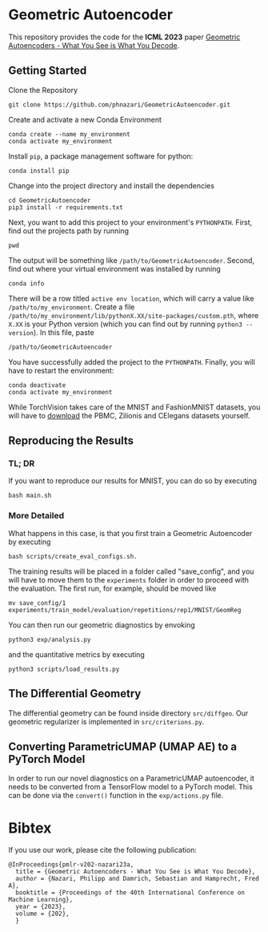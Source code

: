 # Geometric Autoencoder

This repository provides the code for the **ICML 2023** paper [Geometric Autoencoders - What You See is What You Decode](https://proceedings.mlr.press/v202/nazari23a.html).

## Getting Started

Clone the Repository

```
git clone https://github.com/phnazari/GeometricAutoencoder.git
```

Create and activate a new Conda Environment

```
conda create --name my_environment
conda activate my_environment
```

Install `pip`, a package management software for python:

```
conda install pip
```

Change into the project directory and install the dependencies

```
cd GeometricAutoencoder
pip3 install -r requirements.txt
```

Next, you want to add this project to your environment's `PYTHONPATH`. First, find out the projects path by running
```
pwd
```
The output will be something like `/path/to/GeometricAutoencoder`. Second, find out where your virtual environment was installed by running
```
conda info
```
There will be a row titled `active env location`, which will carry a value like `/path/to/my_environment`. Create a file `/path/to/my_environment/lib/pythonX.XX/site-packages/custom.pth`, where `X.XX` is your Python version (which you can find out by running `python3 --version`). In this file, paste
```
/path/to/GeometricAutoencoder
```

You have successfully added the project to the `PYTHONPATH`. Finally, you will have to restart the environment:
```
conda deactivate
conda activate my_environment
```

While TorchVision takes care of the MNIST and FashionMNIST datasets, you will have to [download](http://cb.csail.mit.edu/cb/densvis/datasets/) the PBMC, Zilionis and CElegans datasets yourself.

## Reproducing the Results

### TL; DR
If you want to reproduce our results for MNIST, you can do so by executing

```
bash main.sh
```

### More Detailed

What happens in this case, is that you first train a Geometric Autoencoder by executing
```
bash scripts/create_eval_configs.sh.
```
The training results will be placed in a folder called "save_config", and you will have to move them to the `experiments` folder in order to proceed with the evaluation. The first run, for example, should be moved like

```
mv save_config/1 experiments/train_model/evaluation/repetitions/rep1/MNIST/GeomReg
```

You can then run our geometric diagnostics by envoking
```
python3 exp/analysis.py
```
and the quantitative metrics by executing
```
python3 scripts/load_results.py
```


## The Differential Geometry
The differential geometry can be found inside directory `src/diffgeo`. Our geometric regularizer is implemented in `src/criterions.py`.



## Converting ParametricUMAP (UMAP AE) to a PyTorch Model
In order to run our novel diagnostics on a ParametricUMAP autoencoder, it needs to be converted from a TensorFlow model to a PyTorch model. This can be done via the `convert()` function in the `exp/actions.py` file.


# Bibtex
If you use our work, please cite the following publication:


    @InProceedings{pmlr-v202-nazari23a,
      title = {Geometric Autoencoders - What You See is What You Decode},
      author = {Nazari, Philipp and Damrich, Sebastian and Hamprecht, Fred A},
      booktitle = {Proceedings of the 40th International Conference on Machine Learning},
      year = {2023},
      volume = {202},
      }
